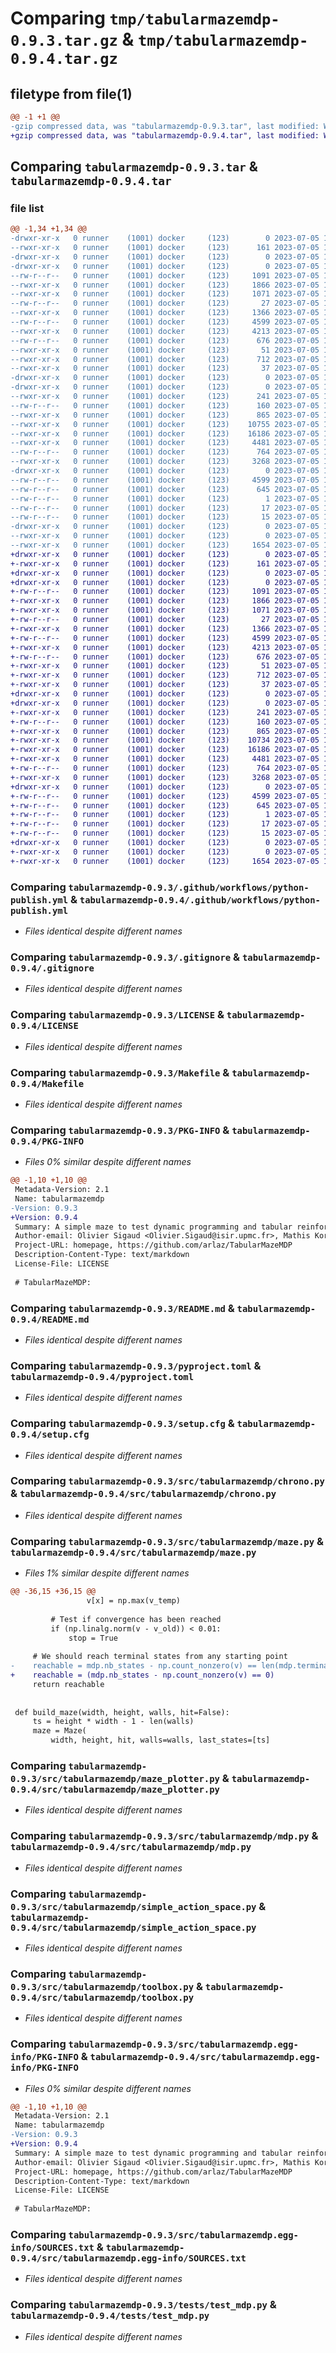 # Comparing `tmp/tabularmazemdp-0.9.3.tar.gz` & `tmp/tabularmazemdp-0.9.4.tar.gz`

## filetype from file(1)

```diff
@@ -1 +1 @@
-gzip compressed data, was "tabularmazemdp-0.9.3.tar", last modified: Wed Jul  5 18:00:56 2023, max compression
+gzip compressed data, was "tabularmazemdp-0.9.4.tar", last modified: Wed Jul  5 19:20:38 2023, max compression
```

## Comparing `tabularmazemdp-0.9.3.tar` & `tabularmazemdp-0.9.4.tar`

### file list

```diff
@@ -1,34 +1,34 @@
-drwxr-xr-x   0 runner    (1001) docker     (123)        0 2023-07-05 18:00:56.805530 tabularmazemdp-0.9.3/
--rwxr-xr-x   0 runner    (1001) docker     (123)      161 2023-07-05 18:00:46.000000 tabularmazemdp-0.9.3/.coveragerc
-drwxr-xr-x   0 runner    (1001) docker     (123)        0 2023-07-05 18:00:56.797530 tabularmazemdp-0.9.3/.github/
-drwxr-xr-x   0 runner    (1001) docker     (123)        0 2023-07-05 18:00:56.801530 tabularmazemdp-0.9.3/.github/workflows/
--rw-r--r--   0 runner    (1001) docker     (123)     1091 2023-07-05 18:00:46.000000 tabularmazemdp-0.9.3/.github/workflows/python-publish.yml
--rwxr-xr-x   0 runner    (1001) docker     (123)     1866 2023-07-05 18:00:46.000000 tabularmazemdp-0.9.3/.gitignore
--rwxr-xr-x   0 runner    (1001) docker     (123)     1071 2023-07-05 18:00:46.000000 tabularmazemdp-0.9.3/LICENSE
--rw-r--r--   0 runner    (1001) docker     (123)       27 2023-07-05 18:00:46.000000 tabularmazemdp-0.9.3/MANIFEST.in
--rwxr-xr-x   0 runner    (1001) docker     (123)     1366 2023-07-05 18:00:46.000000 tabularmazemdp-0.9.3/Makefile
--rw-r--r--   0 runner    (1001) docker     (123)     4599 2023-07-05 18:00:56.805530 tabularmazemdp-0.9.3/PKG-INFO
--rwxr-xr-x   0 runner    (1001) docker     (123)     4213 2023-07-05 18:00:46.000000 tabularmazemdp-0.9.3/README.md
--rw-r--r--   0 runner    (1001) docker     (123)      676 2023-07-05 18:00:46.000000 tabularmazemdp-0.9.3/pyproject.toml
--rwxr-xr-x   0 runner    (1001) docker     (123)       51 2023-07-05 18:00:46.000000 tabularmazemdp-0.9.3/requirements.txt
--rwxr-xr-x   0 runner    (1001) docker     (123)      712 2023-07-05 18:00:56.805530 tabularmazemdp-0.9.3/setup.cfg
--rwxr-xr-x   0 runner    (1001) docker     (123)       37 2023-07-05 18:00:46.000000 tabularmazemdp-0.9.3/setup.py
-drwxr-xr-x   0 runner    (1001) docker     (123)        0 2023-07-05 18:00:56.797530 tabularmazemdp-0.9.3/src/
-drwxr-xr-x   0 runner    (1001) docker     (123)        0 2023-07-05 18:00:56.801530 tabularmazemdp-0.9.3/src/tabularmazemdp/
--rwxr-xr-x   0 runner    (1001) docker     (123)      241 2023-07-05 18:00:46.000000 tabularmazemdp-0.9.3/src/tabularmazemdp/__init__.py
--rw-r--r--   0 runner    (1001) docker     (123)      160 2023-07-05 18:00:56.000000 tabularmazemdp-0.9.3/src/tabularmazemdp/_version.py
--rwxr-xr-x   0 runner    (1001) docker     (123)      865 2023-07-05 18:00:46.000000 tabularmazemdp-0.9.3/src/tabularmazemdp/chrono.py
--rwxr-xr-x   0 runner    (1001) docker     (123)    10755 2023-07-05 18:00:46.000000 tabularmazemdp-0.9.3/src/tabularmazemdp/maze.py
--rwxr-xr-x   0 runner    (1001) docker     (123)    16186 2023-07-05 18:00:46.000000 tabularmazemdp-0.9.3/src/tabularmazemdp/maze_plotter.py
--rwxr-xr-x   0 runner    (1001) docker     (123)     4481 2023-07-05 18:00:46.000000 tabularmazemdp-0.9.3/src/tabularmazemdp/mdp.py
--rw-r--r--   0 runner    (1001) docker     (123)      764 2023-07-05 18:00:46.000000 tabularmazemdp-0.9.3/src/tabularmazemdp/simple_action_space.py
--rwxr-xr-x   0 runner    (1001) docker     (123)     3268 2023-07-05 18:00:46.000000 tabularmazemdp-0.9.3/src/tabularmazemdp/toolbox.py
-drwxr-xr-x   0 runner    (1001) docker     (123)        0 2023-07-05 18:00:56.805530 tabularmazemdp-0.9.3/src/tabularmazemdp.egg-info/
--rw-r--r--   0 runner    (1001) docker     (123)     4599 2023-07-05 18:00:56.000000 tabularmazemdp-0.9.3/src/tabularmazemdp.egg-info/PKG-INFO
--rw-r--r--   0 runner    (1001) docker     (123)      645 2023-07-05 18:00:56.000000 tabularmazemdp-0.9.3/src/tabularmazemdp.egg-info/SOURCES.txt
--rw-r--r--   0 runner    (1001) docker     (123)        1 2023-07-05 18:00:56.000000 tabularmazemdp-0.9.3/src/tabularmazemdp.egg-info/dependency_links.txt
--rw-r--r--   0 runner    (1001) docker     (123)       17 2023-07-05 18:00:56.000000 tabularmazemdp-0.9.3/src/tabularmazemdp.egg-info/requires.txt
--rw-r--r--   0 runner    (1001) docker     (123)       15 2023-07-05 18:00:56.000000 tabularmazemdp-0.9.3/src/tabularmazemdp.egg-info/top_level.txt
-drwxr-xr-x   0 runner    (1001) docker     (123)        0 2023-07-05 18:00:56.805530 tabularmazemdp-0.9.3/tests/
--rwxr-xr-x   0 runner    (1001) docker     (123)        0 2023-07-05 18:00:46.000000 tabularmazemdp-0.9.3/tests/__init__.py
--rwxr-xr-x   0 runner    (1001) docker     (123)     1654 2023-07-05 18:00:46.000000 tabularmazemdp-0.9.3/tests/test_mdp.py
+drwxr-xr-x   0 runner    (1001) docker     (123)        0 2023-07-05 19:20:38.871954 tabularmazemdp-0.9.4/
+-rwxr-xr-x   0 runner    (1001) docker     (123)      161 2023-07-05 19:20:28.000000 tabularmazemdp-0.9.4/.coveragerc
+drwxr-xr-x   0 runner    (1001) docker     (123)        0 2023-07-05 19:20:38.867954 tabularmazemdp-0.9.4/.github/
+drwxr-xr-x   0 runner    (1001) docker     (123)        0 2023-07-05 19:20:38.867954 tabularmazemdp-0.9.4/.github/workflows/
+-rw-r--r--   0 runner    (1001) docker     (123)     1091 2023-07-05 19:20:28.000000 tabularmazemdp-0.9.4/.github/workflows/python-publish.yml
+-rwxr-xr-x   0 runner    (1001) docker     (123)     1866 2023-07-05 19:20:28.000000 tabularmazemdp-0.9.4/.gitignore
+-rwxr-xr-x   0 runner    (1001) docker     (123)     1071 2023-07-05 19:20:28.000000 tabularmazemdp-0.9.4/LICENSE
+-rw-r--r--   0 runner    (1001) docker     (123)       27 2023-07-05 19:20:28.000000 tabularmazemdp-0.9.4/MANIFEST.in
+-rwxr-xr-x   0 runner    (1001) docker     (123)     1366 2023-07-05 19:20:28.000000 tabularmazemdp-0.9.4/Makefile
+-rw-r--r--   0 runner    (1001) docker     (123)     4599 2023-07-05 19:20:38.871954 tabularmazemdp-0.9.4/PKG-INFO
+-rwxr-xr-x   0 runner    (1001) docker     (123)     4213 2023-07-05 19:20:28.000000 tabularmazemdp-0.9.4/README.md
+-rw-r--r--   0 runner    (1001) docker     (123)      676 2023-07-05 19:20:28.000000 tabularmazemdp-0.9.4/pyproject.toml
+-rwxr-xr-x   0 runner    (1001) docker     (123)       51 2023-07-05 19:20:28.000000 tabularmazemdp-0.9.4/requirements.txt
+-rwxr-xr-x   0 runner    (1001) docker     (123)      712 2023-07-05 19:20:38.871954 tabularmazemdp-0.9.4/setup.cfg
+-rwxr-xr-x   0 runner    (1001) docker     (123)       37 2023-07-05 19:20:28.000000 tabularmazemdp-0.9.4/setup.py
+drwxr-xr-x   0 runner    (1001) docker     (123)        0 2023-07-05 19:20:38.867954 tabularmazemdp-0.9.4/src/
+drwxr-xr-x   0 runner    (1001) docker     (123)        0 2023-07-05 19:20:38.867954 tabularmazemdp-0.9.4/src/tabularmazemdp/
+-rwxr-xr-x   0 runner    (1001) docker     (123)      241 2023-07-05 19:20:28.000000 tabularmazemdp-0.9.4/src/tabularmazemdp/__init__.py
+-rw-r--r--   0 runner    (1001) docker     (123)      160 2023-07-05 19:20:38.000000 tabularmazemdp-0.9.4/src/tabularmazemdp/_version.py
+-rwxr-xr-x   0 runner    (1001) docker     (123)      865 2023-07-05 19:20:28.000000 tabularmazemdp-0.9.4/src/tabularmazemdp/chrono.py
+-rwxr-xr-x   0 runner    (1001) docker     (123)    10734 2023-07-05 19:20:28.000000 tabularmazemdp-0.9.4/src/tabularmazemdp/maze.py
+-rwxr-xr-x   0 runner    (1001) docker     (123)    16186 2023-07-05 19:20:28.000000 tabularmazemdp-0.9.4/src/tabularmazemdp/maze_plotter.py
+-rwxr-xr-x   0 runner    (1001) docker     (123)     4481 2023-07-05 19:20:28.000000 tabularmazemdp-0.9.4/src/tabularmazemdp/mdp.py
+-rw-r--r--   0 runner    (1001) docker     (123)      764 2023-07-05 19:20:28.000000 tabularmazemdp-0.9.4/src/tabularmazemdp/simple_action_space.py
+-rwxr-xr-x   0 runner    (1001) docker     (123)     3268 2023-07-05 19:20:28.000000 tabularmazemdp-0.9.4/src/tabularmazemdp/toolbox.py
+drwxr-xr-x   0 runner    (1001) docker     (123)        0 2023-07-05 19:20:38.871954 tabularmazemdp-0.9.4/src/tabularmazemdp.egg-info/
+-rw-r--r--   0 runner    (1001) docker     (123)     4599 2023-07-05 19:20:38.000000 tabularmazemdp-0.9.4/src/tabularmazemdp.egg-info/PKG-INFO
+-rw-r--r--   0 runner    (1001) docker     (123)      645 2023-07-05 19:20:38.000000 tabularmazemdp-0.9.4/src/tabularmazemdp.egg-info/SOURCES.txt
+-rw-r--r--   0 runner    (1001) docker     (123)        1 2023-07-05 19:20:38.000000 tabularmazemdp-0.9.4/src/tabularmazemdp.egg-info/dependency_links.txt
+-rw-r--r--   0 runner    (1001) docker     (123)       17 2023-07-05 19:20:38.000000 tabularmazemdp-0.9.4/src/tabularmazemdp.egg-info/requires.txt
+-rw-r--r--   0 runner    (1001) docker     (123)       15 2023-07-05 19:20:38.000000 tabularmazemdp-0.9.4/src/tabularmazemdp.egg-info/top_level.txt
+drwxr-xr-x   0 runner    (1001) docker     (123)        0 2023-07-05 19:20:38.871954 tabularmazemdp-0.9.4/tests/
+-rwxr-xr-x   0 runner    (1001) docker     (123)        0 2023-07-05 19:20:28.000000 tabularmazemdp-0.9.4/tests/__init__.py
+-rwxr-xr-x   0 runner    (1001) docker     (123)     1654 2023-07-05 19:20:28.000000 tabularmazemdp-0.9.4/tests/test_mdp.py
```

### Comparing `tabularmazemdp-0.9.3/.github/workflows/python-publish.yml` & `tabularmazemdp-0.9.4/.github/workflows/python-publish.yml`

 * *Files identical despite different names*

### Comparing `tabularmazemdp-0.9.3/.gitignore` & `tabularmazemdp-0.9.4/.gitignore`

 * *Files identical despite different names*

### Comparing `tabularmazemdp-0.9.3/LICENSE` & `tabularmazemdp-0.9.4/LICENSE`

 * *Files identical despite different names*

### Comparing `tabularmazemdp-0.9.3/Makefile` & `tabularmazemdp-0.9.4/Makefile`

 * *Files identical despite different names*

### Comparing `tabularmazemdp-0.9.3/PKG-INFO` & `tabularmazemdp-0.9.4/PKG-INFO`

 * *Files 0% similar despite different names*

```diff
@@ -1,10 +1,10 @@
 Metadata-Version: 2.1
 Name: tabularmazemdp
-Version: 0.9.3
+Version: 0.9.4
 Summary: A simple maze to test dynamic programming and tabular reinforcement learning algorithms
 Author-email: Olivier Sigaud <Olivier.Sigaud@isir.upmc.fr>, Mathis Koroglu <mathis.koroglu@isir.upmc.fr>
 Project-URL: homepage, https://github.com/arlaz/TabularMazeMDP
 Description-Content-Type: text/markdown
 License-File: LICENSE
 
 # TabularMazeMDP:
```

### Comparing `tabularmazemdp-0.9.3/README.md` & `tabularmazemdp-0.9.4/README.md`

 * *Files identical despite different names*

### Comparing `tabularmazemdp-0.9.3/pyproject.toml` & `tabularmazemdp-0.9.4/pyproject.toml`

 * *Files identical despite different names*

### Comparing `tabularmazemdp-0.9.3/setup.cfg` & `tabularmazemdp-0.9.4/setup.cfg`

 * *Files identical despite different names*

### Comparing `tabularmazemdp-0.9.3/src/tabularmazemdp/chrono.py` & `tabularmazemdp-0.9.4/src/tabularmazemdp/chrono.py`

 * *Files identical despite different names*

### Comparing `tabularmazemdp-0.9.3/src/tabularmazemdp/maze.py` & `tabularmazemdp-0.9.4/src/tabularmazemdp/maze.py`

 * *Files 1% similar despite different names*

```diff
@@ -36,15 +36,15 @@
                 v[x] = np.max(v_temp)
 
         # Test if convergence has been reached
         if (np.linalg.norm(v - v_old)) < 0.01:
             stop = True
 
     # We should reach terminal states from any starting point
-    reachable = mdp.nb_states - np.count_nonzero(v) == len(mdp.terminal_states)
+    reachable = (mdp.nb_states - np.count_nonzero(v) == 0)
     return reachable
 
 
 def build_maze(width, height, walls, hit=False):
     ts = height * width - 1 - len(walls)
     maze = Maze(
         width, height, hit, walls=walls, last_states=[ts]
```

### Comparing `tabularmazemdp-0.9.3/src/tabularmazemdp/maze_plotter.py` & `tabularmazemdp-0.9.4/src/tabularmazemdp/maze_plotter.py`

 * *Files identical despite different names*

### Comparing `tabularmazemdp-0.9.3/src/tabularmazemdp/mdp.py` & `tabularmazemdp-0.9.4/src/tabularmazemdp/mdp.py`

 * *Files identical despite different names*

### Comparing `tabularmazemdp-0.9.3/src/tabularmazemdp/simple_action_space.py` & `tabularmazemdp-0.9.4/src/tabularmazemdp/simple_action_space.py`

 * *Files identical despite different names*

### Comparing `tabularmazemdp-0.9.3/src/tabularmazemdp/toolbox.py` & `tabularmazemdp-0.9.4/src/tabularmazemdp/toolbox.py`

 * *Files identical despite different names*

### Comparing `tabularmazemdp-0.9.3/src/tabularmazemdp.egg-info/PKG-INFO` & `tabularmazemdp-0.9.4/src/tabularmazemdp.egg-info/PKG-INFO`

 * *Files 0% similar despite different names*

```diff
@@ -1,10 +1,10 @@
 Metadata-Version: 2.1
 Name: tabularmazemdp
-Version: 0.9.3
+Version: 0.9.4
 Summary: A simple maze to test dynamic programming and tabular reinforcement learning algorithms
 Author-email: Olivier Sigaud <Olivier.Sigaud@isir.upmc.fr>, Mathis Koroglu <mathis.koroglu@isir.upmc.fr>
 Project-URL: homepage, https://github.com/arlaz/TabularMazeMDP
 Description-Content-Type: text/markdown
 License-File: LICENSE
 
 # TabularMazeMDP:
```

### Comparing `tabularmazemdp-0.9.3/src/tabularmazemdp.egg-info/SOURCES.txt` & `tabularmazemdp-0.9.4/src/tabularmazemdp.egg-info/SOURCES.txt`

 * *Files identical despite different names*

### Comparing `tabularmazemdp-0.9.3/tests/test_mdp.py` & `tabularmazemdp-0.9.4/tests/test_mdp.py`

 * *Files identical despite different names*

